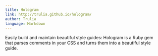 ```yaml
---
title: Hologram
link: http://trulia.github.io/hologram/
author: Trulia
language: Markdown
---
```


Easily build and maintain beautiful style guides: Hologram is a Ruby gem that parses comments in your CSS and turns them into a beautiful style guide.